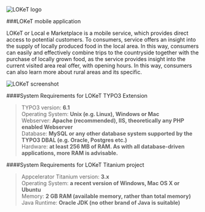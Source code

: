 ![LOKeT logo](http://loket.agenda.si/fileadmin/user_upload/loket_ikona.png)

###LOKeT mobile application

LOKeT or Local e Marketplace is a mobile service, which provides direct access to potential customers. To consumers, service offers an insight into the supply of locally produced food in the local area. In this way, consumers can easily and effectively combine trips to the countryside together with the purchase of locally grown food, as the service provides insight into the current visited area real offer, with opening hours. In this way, consumers can also learn more about rural areas and its specific.


![LOKeT screenshot](http://loket.agenda.si/fileadmin/user_upload/Screenshot_LOKeT_1.png)


####System Requirements for LOKeT TYPO3 Extension

>TYPO3 version: **6.1**<br />
Operating System: **Unix (e.g. Linux), Windows or Mac**<br />
Webserver: **Apache (recommended), IIS, theoretically any PHP enabled Webserver**<br />
Database: **MySQL or any other database system supported by the TYPO3 DBAL (e.g. Oracle, Postgres etc.)**<br />
Hardware: **at least 256 MB of RAM. As with all database-driven applications, more RAM is advisable.**<br />


####System Requirements for LOKeT Titanium project

>Appcelerator Titanium version: **3.x**<br />
Operating System: **a recent version of Windows, Mac OS X or Ubuntu**<br />
Memory: **2 GB RAM (available memory, rather than total memory)**<br />
Java Runtime: **Oracle JDK (no other brand of Java is suitable)**<br />